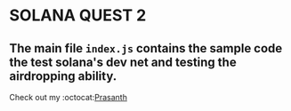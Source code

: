 # SOLANA QUEST 2
## The main file `index.js` contains the sample code the test solana's dev net and testing the airdropping ability.
Check out my :octocat:[Prasanth](https://github.com/ptech12)